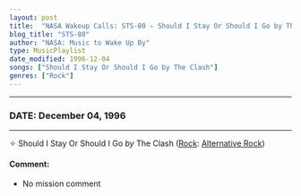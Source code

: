 ```yaml
---
layout: post
title:  "NASA Wakeup Calls: STS-80 ✧ Should I Stay Or Should I Go by The Clash ✦ December 04, 1996"
blog_title: "STS-80"
author: "NASA: Music to Wake Up By"
type: MusicPlaylist
date_modified: 1996-12-04
songs: ["Should I Stay Or Should I Go by The Clash"]
genres: ["Rock"]
---
```


----
### DATE: December 04, 1996
----
✧ Should I Stay Or Should I Go *by* The Clash ([Rock](https://www.discogs.com/genre/Rock): [Alternative Rock](https://www.discogs.com/style/Alternative%20Rock)) <a target="blank_" href="https://www.discogs.com/The-Clash-Should-I-Stay-Or-Should-I-Go/release/4889906">
    <i class="fas fa-compact-disc"
       title="Discogs entry for this song"
       alt="Discogs entry for this song"
       style="font-size: 1.1em;"></i></a>
    

#### Comment:
* No mission comment



<br/>
<center>
	<a target="_blank"
	   href="https://twitter.com/intent/tweet?hashtags=Space,NASA,Playlist,NASAWakeupCalls,SpaceProgram&text=🚀 {{ page.author}}, '{{ page.songs.first }}' {{ page.title }}, {{ page.date | date: '%B %d, %Y' }}, {{ site.url }}{{ page.url }}&via=nasawakeupcalls"><i class="fab fa-twitter" title="Tweet this page" alt="Tweet this page" style="font-size: 1.3em;"></i></a>
	&nbsp; 	<i class="fas fa-user-astronaut" style="font-size: 1.5em;"></i> &nbsp;
    <a id="custom_amazon_link"
       type="amzn" search="#"
       category="popular music">
    <i class="fab fa-amazon" style="font-size: 1.3em;"></i></a>
</center>

<!-- Randomly resolve an individual entry from a song array -->
<script src="/assets/javascript/seedrandom.min.js"></script>
<script>
  var wake_me_up = ["Should I Stay Or Should I Go by The Clash"];
  var prng = new Math.seedrandom();
  function randomSong() {
    song = wake_me_up[Math.floor(Math.random() * wake_me_up.length)];
    var amazon_link = document.getElementById("custom_amazon_link");
    amazon_link.setAttribute("search", song);
  }
  window.onload = randomSong();
</script>
